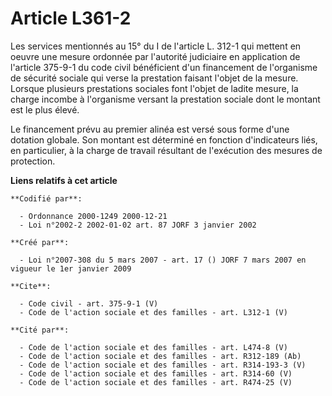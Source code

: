 # Article L361-2

Les services mentionnés au 15° du I de l'article L. 312-1 qui mettent en oeuvre une mesure ordonnée par l'autorité judiciaire
en application de l'article 375-9-1 du code civil bénéficient d'un financement de l'organisme de sécurité sociale qui verse
la prestation faisant l'objet de la mesure. Lorsque plusieurs prestations sociales font l'objet de ladite mesure, la charge
incombe à l'organisme versant la prestation sociale dont le montant est le plus élevé. 

Le financement prévu au premier alinéa est versé sous forme d'une dotation globale. Son montant est déterminé en fonction
d'indicateurs liés, en particulier, à la charge de travail résultant de l'exécution des mesures de protection.

**Liens relatifs à cet article**

	**Codifié par**:

	  - Ordonnance 2000-1249 2000-12-21
	  - Loi n°2002-2 2002-01-02 art. 87 JORF 3 janvier 2002

	**Créé par**:

	  - Loi n°2007-308 du 5 mars 2007 - art. 17 () JORF 7 mars 2007 en vigueur le 1er janvier 2009

	**Cite**:

	  - Code civil - art. 375-9-1 (V)
	  - Code de l'action sociale et des familles - art. L312-1 (V)

	**Cité par**:

	  - Code de l'action sociale et des familles - art. L474-8 (V)
	  - Code de l'action sociale et des familles - art. R312-189 (Ab)
	  - Code de l'action sociale et des familles - art. R314-193-3 (V)
	  - Code de l'action sociale et des familles - art. R314-60 (V)
	  - Code de l'action sociale et des familles - art. R474-25 (V)
